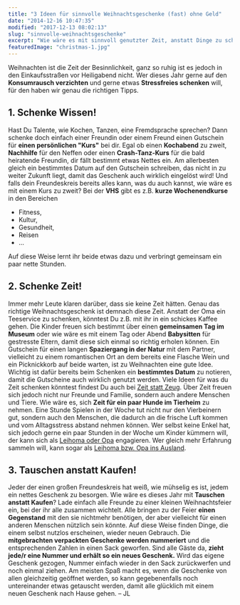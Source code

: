 ```yaml
---
title: "3 Ideen für sinnvolle Weihnachtsgeschenke (fast) ohne Geld"
date: "2014-12-16 10:47:35"
modified: "2017-12-13 08:02:13"
slug: "sinnvolle-weihnachtsgeschenke"
excerpt: "Wie wäre es mit sinnvoll genutzter Zeit, anstatt Dinge zu schenken, die nicht wirklich gebraucht werden oder von allen selbst gekauft werden können."
featuredImage: "christmas-1.jpg"
---
```


Weihnachten ist die Zeit der Besinnlichkeit, ganz so ruhig ist es jedoch in den Einkaufsstraßen vor Heiligabend nicht. Wer dieses Jahr gerne auf den **Konsumrausch verzichten** und gerne etwas **Stressfreies schenken** will, für den haben wir genau die richtigen Tipps.

## 1\. Schenke Wissen!

Hast Du Talente, wie Kochen, Tanzen, eine Fremdsprache sprechen? Dann schenke doch einfach einer Freundin oder einem Freund einen Gutschein für **einen persönlichen "Kurs"** bei dir. Egal ob einen **Kochabend** zu zweit, **Nachhilfe** für den Neffen oder einen **Crash-Tanz-Kurs** für die bald heiratende Freundin, dir fällt bestimmt etwas Nettes ein. Am allerbesten gleich ein bestimmtes Datum auf den Gutschein schreiben, das nicht in zu weiter Zukunft liegt, damit das Geschenk auch wirklich eingelöst wird! Und falls dein Freundeskreis bereits alles kann, was du auch kannst, wie wäre es mit einem Kurs zu zweit? Bei der **VHS** gibt es z.B. **kurze Wochenendkurse** in den Bereichen

*   Fitness,
*   Kultur,
*   Gesundheit,
*   Reisen
*   ...

Auf diese Weise lernt ihr beide etwas dazu und verbringt gemeinsam ein paar nette Stunden.

## 2\. Schenke Zeit!

Immer mehr Leute klaren darüber, dass sie keine Zeit hätten. Genau das richtige Weihnachtsgeschenk ist demnach diese Zeit. Anstatt der Oma ein Teeservice zu schenken, könntest Du z.B. mit ihr in ein schickes Kaffee gehen. Die Kinder freuen sich bestimmt über einen **gemeinsamen Tag im Museum** oder wie wäre es mit einem Tag oder Abend **Babysitten** für gestresste Eltern, damit diese sich einmal so richtig erholen können. Ein Gutschein für einen langen **Spaziergang in der Natur** mit dem Partner, vielleicht zu einem romantischen Ort an dem bereits eine Flasche Wein und ein Picknickkorb auf beide warten, ist zu Weihnachten eine gute Idee. Wichtig ist dafür bereits beim Schenken ein **bestimmtes Datum** zu notieren, damit die Gutscheine auch wirklich genutzt werden. Viele Ideen für was du Zeit schenken könntest findest Du auch bei [Zeit statt Zeug](http://www.zeit-statt-zeug.de/). Über Zeit freuen sich jedoch nicht nur Freunde und Familie, sondern auch andere Menschen und Tiere. Wie wäre es, sich **Zeit für ein paar Hunde im Tierheim** zu nehmen. Eine Stunde Spielen in der Woche tut nicht nur den Vierbeinern gut, sondern auch den Menschen, die dadurch an die frische Luft kommen und vom Alltagsstress abstand nehmen können. Wer selbst keine Enkel hat, sich jedoch gerne ein paar Stunden in der Woche um Kinder kümmern will, der kann sich als [Leihoma oder Opa](https://www.betreut.at/leihoma-lp-ef041?gclid=EAIaIQobChMI26TI7LKG2AIV1RXTCh21bgv-EAAYASAAEgJ4P_D_BwE) engagieren. Wer gleich mehr Erfahrung sammeln will, kann sogar als [Leihoma bzw. Opa ins Ausland](http://www.granny-aupair.com/de).

## 3\. Tauschen anstatt Kaufen!

Jeder der einen großen Freundeskreis hat weiß, wie mühselig es ist, jedem ein nettes Geschenk zu besorgen. Wie wäre es dieses Jahr mit **Tauschen anstatt Kaufen**? Lade einfach alle Freunde zu einer kleinen Weihnachtsfeier ein, bei der ihr alle zusammen wichtelt. Alle bringen zu der Feier **einen Gegenstand** mit den sie nichtmehr benötigen, der aber vielleicht für einen anderen Menschen nützlich sein könnte. Auf diese Weise finden Dinge, die einem selbst nutzlos erscheinen, wieder neuen Gebrauch. Die **mitgebrachten verpackten Geschenke werden nummeriert** und die entsprechenden Zahlen in einen Sack geworfen. Sind alle Gäste da, **zieht jede/r eine Nummer und erhält so ein neues Geschenk.** Wird das eigene Geschenk gezogen, Nummer einfach wieder in den Sack zurückwerfen und noch einmal ziehen. Am meisten Spaß macht es, wenn die Geschenke von allen gleichzeitig geöffnet werden, so kann gegebenenfalls noch untereinander etwas getauscht werden, damit alle glücklich mit einem neuen Geschenk nach Hause gehen. – JL